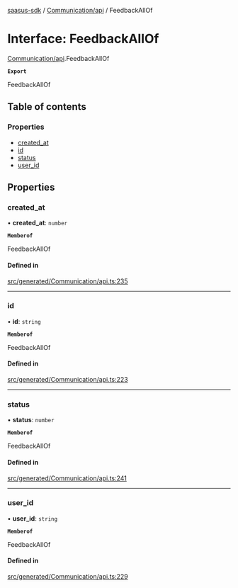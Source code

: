 [saasus-sdk](../README.md) / [Communication/api](../modules/Communication_api.md) / FeedbackAllOf

# Interface: FeedbackAllOf

[Communication/api](../modules/Communication_api.md).FeedbackAllOf

**`Export`**

FeedbackAllOf

## Table of contents

### Properties

- [created\_at](Communication_api.FeedbackAllOf.md#created_at)
- [id](Communication_api.FeedbackAllOf.md#id)
- [status](Communication_api.FeedbackAllOf.md#status)
- [user\_id](Communication_api.FeedbackAllOf.md#user_id)

## Properties

### created\_at

• **created\_at**: `number`

**`Memberof`**

FeedbackAllOf

#### Defined in

[src/generated/Communication/api.ts:235](https://github.com/saasus-platform/saasus-sdk-javascript/blob/09ef427/src/generated/Communication/api.ts#L235)

___

### id

• **id**: `string`

**`Memberof`**

FeedbackAllOf

#### Defined in

[src/generated/Communication/api.ts:223](https://github.com/saasus-platform/saasus-sdk-javascript/blob/09ef427/src/generated/Communication/api.ts#L223)

___

### status

• **status**: `number`

**`Memberof`**

FeedbackAllOf

#### Defined in

[src/generated/Communication/api.ts:241](https://github.com/saasus-platform/saasus-sdk-javascript/blob/09ef427/src/generated/Communication/api.ts#L241)

___

### user\_id

• **user\_id**: `string`

**`Memberof`**

FeedbackAllOf

#### Defined in

[src/generated/Communication/api.ts:229](https://github.com/saasus-platform/saasus-sdk-javascript/blob/09ef427/src/generated/Communication/api.ts#L229)
